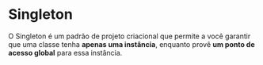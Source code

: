 # Singleton

O Singleton é um padrão de projeto criacional que permite a você garantir que uma classe tenha **apenas uma instância**, enquanto provê **um ponto de acesso global** para essa instância.
